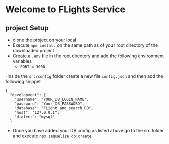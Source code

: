 # Welcome to FLights Service

## project Setup
 
 - clone the project on your local
 - Execute `npm install` on the same path as of your root directory of the downloaded project
 - Create a `.env` file in the root directory and add the following environment variables 
    - `PORT = 3000`

-Inside the `src/config` folder create a new file `config.json` and then add the following snippet

```
{
  "development": {
    "username": "YOUR_DB_LOGIN_NAME",
    "password": "Your_DB_PASSWORD",
    "database": "FLight_and_search_DB",
    "host": "127.0.0.1",
    "dialect": "mysql"
  }

```

- Once you have added your DB config as listed above go to the src folder and execute `npx sequelize db:create`